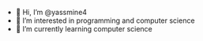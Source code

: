 - 👋 Hi, I’m @yassmine4
- 👀 I’m interested in programming and computer science
- 🌱 I’m currently learning computer science
